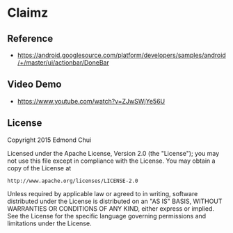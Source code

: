 Claimz
===========

Reference
-------
- https://android.googlesource.com/platform/developers/samples/android/+/master/ui/actionbar/DoneBar

Video Demo
-------
- https://www.youtube.com/watch?v=ZJwSWjYe56U

License
-------
Copyright 2015 Edmond Chui

Licensed under the Apache License, Version 2.0 (the "License");
you may not use this file except in compliance with the License.
You may obtain a copy of the License at

    http://www.apache.org/licenses/LICENSE-2.0

Unless required by applicable law or agreed to in writing, software
distributed under the License is distributed on an "AS IS" BASIS,
WITHOUT WARRANTIES OR CONDITIONS OF ANY KIND, either express or implied.
See the License for the specific language governing permissions and
limitations under the License.
